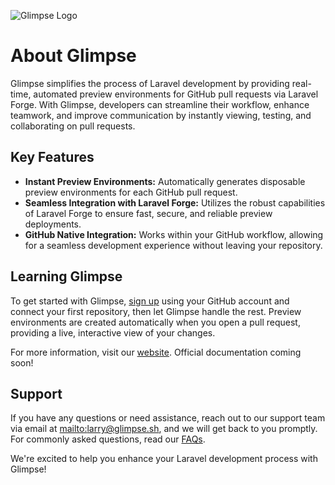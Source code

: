 ![Glimpse Logo](https://glimpse.sh/images/logo_dark.png)

# About Glimpse

Glimpse simplifies the process of Laravel development by providing real-time, automated preview environments for GitHub pull requests via Laravel Forge. With Glimpse, developers can streamline their workflow, enhance teamwork, and improve communication by instantly viewing, testing, and collaborating on pull requests.

## Key Features

- **Instant Preview Environments:** Automatically generates disposable preview environments for each GitHub pull request.
- **Seamless Integration with Laravel Forge:** Utilizes the robust capabilities of Laravel Forge to ensure fast, secure, and reliable preview deployments.
- **GitHub Native Integration:** Works within your GitHub workflow, allowing for a seamless development experience without leaving your repository.

## Learning Glimpse

To get started with Glimpse, [sign up](https://www.glimpse.sh/register) using your GitHub account and connect your first repository, then let Glimpse handle the rest. Preview environments are created automatically when you open a pull request, providing a live, interactive view of your changes.

For more information, visit our [website](https://www.glimpse.sh/). Official documentation coming soon!

## Support

If you have any questions or need assistance, reach out to our support team via email at [mailto:larry@glimpse.sh](larry@glimpse.sh), and we will get back to you promptly. For commonly asked questions, read our [FAQs](https://www.glimpse.sh/#faqs).

We're excited to help you enhance your Laravel development process with Glimpse!
